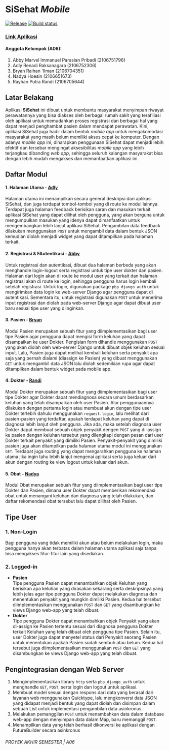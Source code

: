 # SiSehat _Mobile_

[![Release](https://github.com/abbymarvel6/sisehat-mobile/actions/workflows/release.yml/badge.svg)](https://github.com/abbymarvel6/sisehat-mobile/actions/workflows/release.yml)
[![Build status](https://build.appcenter.ms/v0.1/apps/5ed00c11-68e4-4bc7-bcc3-1efca27fb4cf/branches/main/badge)](https://install.appcenter.ms/users/abbymarvel/apps/sisehat/distribution_groups/public)

### [Link Aplikasi](https://install.appcenter.ms/users/abbymarvel/apps/sisehat/distribution_groups/public)

#### Anggota Kelompok (A06):
1. Abby Marvel Immanuel Parasian Pribadi (2106751796)
2. Adly Renadi Raksanagara (2106752306)
3. Bryan Raihan 'Ilman (2106704351)
4. Nadya Hoesin (2106651673)
5. Rayhan Putra Randi (2106705644)

## Latar Belakang
Aplikasi **SiSehat** ini dibuat untuk membantu masyarakat menyimpan riwayat perawatannya yang bisa diakses oleh berbagai rumah sakit yang terafiliasi oleh aplikasi untuk memudahkan proses registrasi dan berbagai hal yang dapat menjadi penghambat pasien dalam mendapat perawatan. Kini, aplikasi SiSehat juga hadir dalam bentuk _mobile app_ untuk mengakomodasi masyarakat yang masih belum memiliki akses cepat ke komputer. Dengan adanya _mobile app_ ini, diharapkan penggunaan SiSehat dapat menjadi lebih efektif dan tersebar mengingat aksesibilitas _mobile app_ yang lebih terjangkau dibanding _web app_, sehingga seluruh kalangan masyarakat bisa dengan lebih mudah mengakses dan memanfaatkan aplikasi ini.

## Daftar Modul
#### 1. Halaman Utama - [Adly](https://github.com/adlyrndi)
Halaman utama ini menampilkan secara general deskripsi dari aplikasi SiSehat, dan juga terdapat tombol-tombol yang di route ke modul lainnya. Terdapat juga halaman feedback berisikan saran dan masukan terkait aplikasi SiSehat yang dapat dilihat oleh pengguna, yang akan berguna untuk mengumpulkan masukan yang idenya dapat dimanfaatkan untuk mengembangkan lebih lanjut aplikasi SiSehat. Pengambilan data feedback dilakukan menggunakan `POST` untuk mengambil data dalam bentuk JSON kemudian diolah menjadi widget yang dapat ditampilkan pada halaman terkait.

#### 2. Registrasi & FAutentikasi - [Abby](https://github.com/abbymarvel6)
Untuk registrasi dan autentikasi, dibuat dua halaman berbeda yang akan menghandle login-logout serta registrasi untuk tipe user dokter dan pasien. Halaman dari login akan di route ke modul user yang terkait dan halaman registrasi akan di route ke login, sehingga pengguna harus login kembali setelah registrasi. Untuk login, digunakan package `pbp_django_auth` untuk mengirimkan data login ke web-server Django agar pengguna dapat di autentikasi. Sementara itu, untuk registrasi digunakan `POST` untuk menerima input registrasi dan diolah pada web-server Django agar dapat dibuat user baru sesuai tipe user yang diinginkan.

#### 3. Pasien - [Bryan](https://github.com/bryan-ilman)
Modul Pasien merupakan sebuah fitur yang diimplementasikan bagi user tipe Pasien agar pengguna dapat mengisi form keluhan yang dapat disampaikan ke user Dokter. Pengisian form dihandle menggunakan `POST` yang akan diolah oleh web-server Django untuk dibuat objek keluhan sesuai input. Lalu, Pasien juga dapat melihat kembali keluhan serta penyakit apa saja yang pernah dialami (diassign ke Pasien) yang dibuat menggunakan `GET` untuk mengambil data JSON lalu diolah sedemikian rupa agar dapat ditampilkan dalam bentuk widget pada mobile app.

#### 4. Dokter - [Randi](https://github.com/rayhanrandi)
Modul Dokter merupakan sebuah fitur yang diimplementasikan bagi user tipe Dokter agar Dokter dapat mendiagnosa secara umum berdasarkan keluhan yang telah disampaikan oleh user Pasien. Alur penggunaannya dilakukan dengan pertama login atau membuat akun dengan tipe user Dokter terlebih dahulu menggunakan `request.login`, lalu melihat dari pasien-pasien yang terdaftar, apakah terdapat keluhan yang dapat di diagnosa lebih lanjut oleh pengguna. Jika ada, maka setelah diagnosa user Dokter dapat membuat sebuah objek penyakit dengen `POST` yang di-assign ke pasien dengan keluhan tersebut yang dilengkapi dengan pesan dari user Dokter terkait penyakit yang dimiliki Pasien. Penyakit-penyakit yang dimiliki pasien juga akan ditampilkan pada halaman utama modul ini menggunakan `GET`. Terdapat juga routing yang dapat mengarahkan pengguna ke halaman utama jika ingin tahu lebih lanjut mengenai aplikasi serta juga keluar dari akun dengan routing ke view logout untuk keluar dari akun.

#### 5. Obat - [Nadya](https://github.com/nadyahoesin)
Modul Obat merupakan sebuah fitur yang diimplementasikan bagi user tipe Dokter dan Pasien, dimana user Dokter dapat memberikan rekomendasi obat untuk menangani keluhan dan diagnosa yang telah dilakukan, dan daftar rekomendasi obat tersebut lalu dapat dilihat oleh Pasien.

## Tipe User
### 1. Non-Login
Bagi pengguna yang tidak memiliki akun atau belum melakukan login, maka pengguna hanya akan terbatas dalam halaman utama aplikasi saja tanpa bisa mengakses fitur-fitur lain yang disediakan.

### 2. Logged-in
- **Pasien**<br>
Tipe pengguna Pasien dapat menambahkan objek Keluhan yang berisikan apa keluhan yang dirasakan sekarang serta deskripsinya yang lebih jelas agar tipe pengguna Dokter dapat melakukan diagnosa dan menentukan penyakit yang mungkin dimiliki Pasien. Kedua hal tersebut diimplementasikan menggunakan `POST` dan `GET` yang disambungkan ke views Django web-app yang telah dibuat.
- **Dokter**<br>
Tipe pengguna Dokter dapat menambahkan objek Penyakit yang akan di-assign ke Pasien tertentu sesuai dari diagnosa pengguna Dokter terkait Keluhan yang telah dibuat oleh pengguna tipe Pasien. Selain itu, user Dokter juga dapat menyetel status dari Penyakit seorang Pasien untuk menentukan apakah Pasien sudah sembuh atau belum. Kedua hal tersebut juga diimplementasikan menggunakan `POST` dan `GET` yang disambungkan ke views Django web-app yang telah dibuat.

## Pengintegrasian dengan Web Server
1. Mengimplementasikan library `http` serta `pbp_django_auth` untuk menghandle `GET`, `POST`, serta login dan logout untuk aplikasi.
2. Membuat model sesuai dengan respons dari data yang berasal dari layanan web menggunakan Quicktype, lalu mengkonversi data JSON yang didapat menjadi bentuk yang dapat diolah dan disimpan dalam sebuah List untuk implementasi pengambilan data asinkronus.
3. Melakukan pemanggilan `POST` untuk menambahkan data dalam database web-app dengan menyimpan data dalam Map, baru memanggil `POST`.
5. Menampilkan data yang telah berhasil dikonversi ke aplikasi dengan FutureBuilder secara asinkronus




###### PROYEK AKHIR SEMESTER | A06
